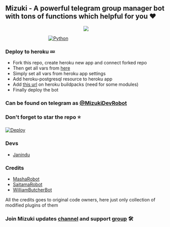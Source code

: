## Mizuki - A powerful telegram group manager bot with tons of functions which helpful for you ❤ <br>

<p align="center">
  <img src="https://telegra.ph/file/8dea6246ac55303be89e1.jpg">
</p>

&nbsp;&nbsp;&nbsp;&nbsp;&nbsp;&nbsp;&nbsp;&nbsp;&nbsp;&nbsp;&nbsp;&nbsp;&nbsp;&nbsp;&nbsp;&nbsp;&nbsp;&nbsp;&nbsp;&nbsp;&nbsp;&nbsp;&nbsp;&nbsp;&nbsp;&nbsp;&nbsp;&nbsp;&nbsp;&nbsp;&nbsp;&nbsp;&nbsp;&nbsp;[![Python](http://forthebadge.com/images/badges/made-with-python.svg)](https://python.org)&nbsp;

### Deploy to heroku 💤

- Fork this repo, create heroku new app and connect forked repo
- Then get all vars from [here](https://github.com/ImJanindu/Mizuki/blob/main/vars)
- Simply set all vars from heroku app settings
- Add heroku-postgresql resource to heroku app
- Add [this url](https://github.com/jonathanong/heroku-buildpack-ffmpeg-latest) on heroku buildpacks (need for some modules)
- Finally deploy the bot

### Can be found on telegram as [@MizukiDevRobot](https://t.me/MizukiDevRobot)

### Don't forget to star the repo ⭐
[![Deploy](https://www.herokucdn.com/deploy/button.svg)](https://heroku.com/deploy?template=https://github.com/Thanusara/Mizuki)
### Devs

- [Janindu](https://t.me/ImJanindu)

### Credits

- [MashaRobot](https://github.com/Mr-Dark-Prince/MashaRoBot)
- [SaitamaRobot](https://github.com/AnimeKaizoku/SaitamaRobot)
- [WilliamButcherBot](https://github.com/thehamkercat/WilliamButcherBot)

All the credits goes to original code owners, here just only collection of modified plugins of them

### Join Mizuki updates [channel](https://t.me/MizukiUpdatesOfficial) and support [group](https://t.me/MizukiSupportOfficial) 🛠


